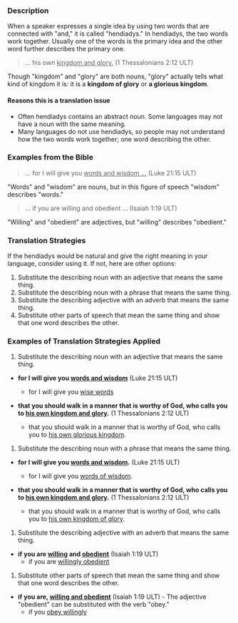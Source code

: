 

### Description

When a speaker expresses a single idea by using two words that are connected with "and," it is called "hendiadys." In hendiadys, the two words work together. Usually one of the words is the primary idea and the other word further describes the primary one.

>... his own <u>kingdom and glory.</u> (1 Thessalonians 2:12 ULT)

Though "kingdom" and "glory" are both nouns, "glory" actually tells what kind of kingdom it is: it is a **kingdom of glory** or **a glorious kingdom**.

#### Reasons this is a translation issue

* Often hendiadys contains an abstract noun. Some languages may not have a noun with the same meaning.
* Many languages do not use hendiadys, so people may not understand how the two words work together; one word describing the other.

### Examples from the Bible

>... for I will give you <u>words and wisdom ...</u> (Luke 21:15 ULT)

"Words" and "wisdom" are nouns, but in this figure of speech "wisdom" describes "words."

>... if you are willing and obedient ... (Isaiah 1:19 ULT)

"Willing" and "obedient" are adjectives, but "willing" describes "obedient."

### Translation Strategies

If the hendiadys would be natural and give the right meaning in your language, consider using it. If not, here are other options:

1. Substitute the describing noun with an adjective that means the same thing.
1. Substitute the describing noun with a phrase that means the same thing.
1. Substitute the describing adjective with an adverb that means the same thing.
1. Substitute other parts of speech that mean the same thing and show that one word describes the other.

### Examples of Translation Strategies Applied

1. Substitute the describing noun with an adjective that means the same thing.

  * **for I will give you <u>words and wisdom</u>** (Luke 21:15 ULT)
      * for I will give you <u>wise words</u>

  * **that you should walk in a manner that is worthy of God, who calls you to <u>his own kingdom and glory</u>.**  (1 Thessalonians 2:12 ULT)
      * that you should walk in a manner that is worthy of God, who calls you to <u>his own glorious kingdom</u>.

1. Substitute the describing noun with a phrase that means the same thing.

  * **for I will give you <u>words and wisdom</u>.** (Luke 21:15 ULT)
      * for I will give you <u>words of wisdom</u>.

  * **that you should walk in a manner that is worthy of God, who calls you to <u>his own kingdom and glory</u>.**  (1 Thessalonians 2:12 ULT)
      * that you should walk in a manner that is worthy of God, who calls you to <u>his own kingdom of glory</u>.

1. Substitute the describing adjective with an adverb that means the same thing.

  * **if you are <u>willing</u> and <u>obedient</u>** (Isaiah 1:19 ULT)
      * if you are <u>willingly obedient</u>

1. Substitute other parts of speech that mean the same thing and show that one word describes the other.

  * **if you are, <u>willing and obedient</u>** (Isaiah 1:19 ULT) - The adjective "obedient" can be substituted with the verb "obey."
      * if you <u>obey willingly</u>

